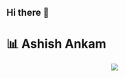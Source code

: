 ## Hi there 👋

<h1>📊 Ashish Ankam</h1>
<div align="center"> 
    <picture>
        <source srcset="https://git-hub-streak-stats.vercel.app?user=ashish-ankam&theme=react&hide_border=true" media="(prefers-color-scheme: dark)"/>
        <source srcset="https://git-hub-streak-stats.vercel.app?user=ashish-ankam&theme=transparent" media="(prefers-color-scheme: light), (prefers-color-scheme: no-preference)"/>
        <img src="https://git-hub-streak-stats.vercel.app?user=ashish-ankam&theme=react&hide_border=true" />
    </picture>
    
</div>


<!--
**ashish-ankam/ashish-ankam** is a ✨ _special_ ✨ repository because its `README.md` (this file) appears on your GitHub profile.

Here are some ideas to get you started:

- 🔭 I’m currently working on ...
- 🌱 I’m currently learning ...
- 👯 I’m looking to collaborate on ...
- 🤔 I’m looking for help with ...
- 💬 Ask me about ...
- 📫 How to reach me: ...
- 😄 Pronouns: ...
- ⚡ Fun fact: ...
-->



